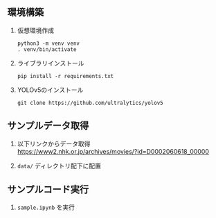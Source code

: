 
## 環境構築
1. 仮想環境作成
    ```
    python3 -m venv venv
    . venv/bin/activate
    ```
1. ライブラリインストール
    ```
    pip install -r requirements.txt
    ```
1. YOLOv5のインストール
    ```
    git clone https://github.com/ultralytics/yolov5
    ```

## サンプルデータ取得
1. 以下リンクからデータ取得 \
    https://www2.nhk.or.jp/archives/movies/?id=D0002060618_00000

1. `data/` ディレクトリ配下に配置

## サンプルコード実行
1. `sample.ipynb` を実行